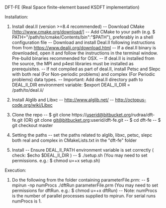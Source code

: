DFT-FE (Real Space finite-element based KSDFT implementation)

Installation:

1) Install deal.II (version >=8.4 recommended)
  -- Download CMake [http://www.cmake.org/download/]
  -- Add CMake to your path (e.g. $ PATH="/path/to/cmake/Contents/bin":"$PATH"), preferably in a shell configuration file 
  -- Download and install Deal.II following instructions from from https://www.dealii.org/download.html 
  -- If a deal.II binary is downloaded, open it and follow the instructions in the terminal window. Pre-build binaries recommended for OSX. 
  -- If deal.II is installed from the source, the MPI and p4est libraries must be installed as prerequisites.
  -- If not compiled as part of deal.II, install Petsc and Slepc with both real (For Non-periodic problems) and complex (For Periodic problems) data types.
  -- Important: Add deal.II directory path to DEAL_II_DIR environment variable: $export DEAL_II_DIR = /path/to/deal.ii/

2) Install Alglib and Libxc
  -- http://www.alglib.net/
  -- http://octopus-code.org/wiki/Libxc

3) Clone the repo
  -- $ git clone https://userid@bitbucket.org/rudraa/dft-fe.git (OR) git clone git@bitbucket.org:userid/dft-fe.git
  -- $ cd dft-fe 
  -- $ git checkout master 

4) Setting the paths
  -- set the paths related to alglib, libxc, petsc, slepc both real and complex in CMakeLists.txt in the "dft-fe" folder

5) Install
  -- Ensure DEAL_II_PATH environment variable is set correctly ( check: $echo $DEAL_II_DIR )
  -- $ ./setup.sh (You may need to set permissions. e.g.: $ chmod u=+x setup.sh)

Execution: 

1) Do the following from the folder containing parameterFile.prm:
  -- $ mpirun -np numProcs ./dftRun parameterFile.prm (You may need to set permissions for dftRun. e.g.: $ chmod u=+x dftRun)
  -- Note: numProcs is the number of parallel processes supplied to mpirun. For serial runs numProcs is 1.
